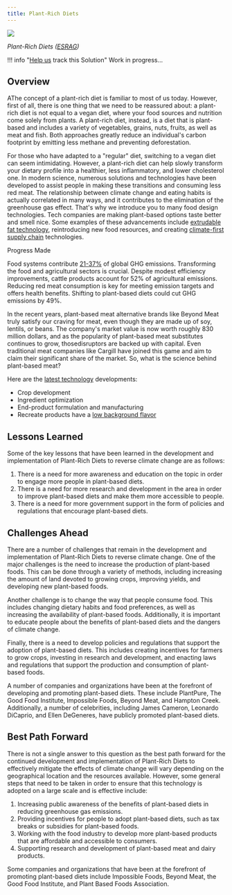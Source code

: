 ```yaml
---
title: Plant-Rich Diets
---
```

![](/img/plant-rich-diets.png)

*Plant-Rich Diets ([ESRAG](https://esragdev.com/project/plant-rich-diets/))*

!!! info "[Help us](../../contribute) track this Solution"
    Work in progress...

## Overview

AThe concept of a plant-rich diet is familiar to most of us today. However, first of all, there is one thing that we need to be reassured about: a plant-rich diet is not equal to a vegan diet, where your food sources and nutrition come solely from plants. A plant-rich diet, instead, is a diet that is plant-based and includes a variety of vegetables, grains, nuts, fruits, as well as meat and fish. Both approaches greatly reduce an individual's carbon footprint by emitting less methane and preventing deforestation.

For those who have adapted to a "regular" diet, switching to a vegan diet can seem intimidating. However, a plant-rich diet can help slowly transform your dietary profile into a healthier, less inflammatory, and lower cholesterol one. In modern science, numerous solutions and technologies have been developed to assist people in making these transitions and consuming less red meat. The relationship between climate change and eating habits is actually correlated in many ways, and it contributes to the elimination of the greenhouse gas effect. That's why we introduce you to many food design technologies. Tech companies are making plant-based options taste better and smell nice. Some examples of these advancements include [extrudable fat technology](https://www.forbes.com/sites/johncumbers/2021/05/13/how-new-technology-is-making-plant-based-foods-taste-and-look-better/?sh=313d3d50585e), reintroducing new food resources, and creating [climate-first supply chain](https://www.forbes.com/sites/shaynaharris/2023/01/19/food-technologies-to-curb-climate-change/?sh=55722cd734d3) technologies.

Progress Made

Food systems contribute [21-37%](https://www.ncbi.nlm.nih.gov/pmc/articles/PMC9024616/) of global GHG emissions. Transforming the food and agricultural sectors is crucial. Despite modest efficiency improvements, cattle products account for 52% of agricultural emissions. Reducing red meat consumption is key for meeting emission targets and offers health benefits. Shifting to plant-based diets could cut GHG emissions by 49%.

In the recent years, plant-based meat alternative brands like Beyond Meat truly satisfy our craving for meat, even though they are made up of soy, lentils, or beans. The company's market value is now worth roughly 830 million dollars, and as the popularity of plant-based meat substitutes continues to grow, thosedisruptors are backed up with capital. Even traditional meat companies like Cargill have joined this game and aim to claim their significant share of the market. So, what is the science behind plant-based meat?

Here are the [latest technology](https://gfi.org/science/the-science-of-plant-based-meat/) developments:

* Crop development
* Ingredient optimization
* End-product formulation and manufacturing
* Recreate products have a [low background flavor](https://gfi.org/blog/2023-outlook-the-state-of-the-plant-based-meat-category/)

## Lessons Learned

Some of the key lessons that have been learned in the development and implementation of Plant-Rich Diets to reverse climate change are as follows: 

1. There is a need for more awareness and education on the topic in order to engage more people in plant-based diets.
2. There is a need for more research and development in the area in order to improve plant-based diets and make them more accessible to people.
3. There is a need for more government support in the form of policies and regulations that encourage plant-based diets.

## Challenges Ahead

There are a number of challenges that remain in the development and implementation of Plant-Rich Diets to reverse climate change. One of the major challenges is the need to increase the production of plant-based foods. This can be done through a variety of methods, including increasing the amount of land devoted to growing crops, improving yields, and developing new plant-based foods.

Another challenge is to change the way that people consume food. This includes changing dietary habits and food preferences, as well as increasing the availability of plant-based foods. Additionally, it is important to educate people about the benefits of plant-based diets and the dangers of climate change.

Finally, there is a need to develop policies and regulations that support the adoption of plant-based diets. This includes creating incentives for farmers to grow crops, investing in research and development, and enacting laws and regulations that support the production and consumption of plant-based foods.

A number of companies and organizations have been at the forefront of developing and promoting plant-based diets. These include PlantPure, The Good Food Institute, Impossible Foods, Beyond Meat, and Hampton Creek. Additionally, a number of celebrities, including James Cameron, Leonardo DiCaprio, and Ellen DeGeneres, have publicly promoted plant-based diets.

## Best Path Forward

There is not a single answer to this question as the best path forward for the continued development and implementation of Plant-Rich Diets to effectively mitigate the effects of climate change will vary depending on the geographical location and the resources available. However, some general steps that need to be taken in order to ensure that this technology is adopted on a large scale and is effective include:

1. Increasing public awareness of the benefits of plant-based diets in reducing greenhouse gas emissions.
2. Providing incentives for people to adopt plant-based diets, such as tax breaks or subsidies for plant-based foods.
3. Working with the food industry to develop more plant-based products that are affordable and accessible to consumers.
4. Supporting research and development of plant-based meat and dairy products.

Some companies and organizations that have been at the forefront of promoting plant-based diets include Impossible Foods, Beyond Meat, the Good Food Institute, and Plant Based Foods Association.
